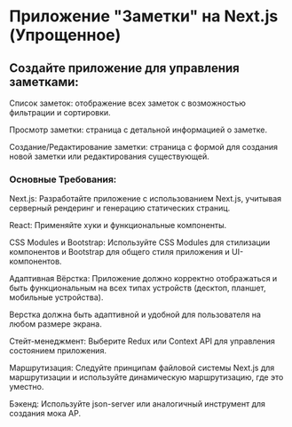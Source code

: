 
# Приложение "Заметки" на Next.js (Упрощенное)


## Создайте приложение для управления заметками:

Список заметок: отображение всех заметок с возможностью
фильтрации и сортировки. 

Просмотр заметки: страница с детальной информацией о заметке. 

Создание/Редактирование заметки: страница с формой для создания
новой заметки или редактирования существующей. 

### Основные Требования:

Next.js: Разработайте приложение с использованием Next.js, учитывая серверный рендеринг и генерацию статических страниц. 

React: Применяйте хуки и функциональные компоненты. 

CSS Modules и Bootstrap: Используйте CSS Modules для стилизации
компонентов и Bootstrap для общего стиля приложения и UI- компонентов. 

Адаптивная Вёрстка: Приложение должно корректно отображаться и
быть функциональным на всех типах устройств (десктоп, планшет, мобильные устройства). 

Верстка должна быть адаптивной и удобной для пользователя на любом размере экрана. 

Стейт-менеджмент: Выберите Redux или Context API для управления состоянием приложения. 

Маршрутизация: Следуйте принципам файловой системы Next.js для маршрутизации и используйте динамическую маршрутизацию, где это уместно.

Бэкенд: Используйте json-server или аналогичный инструмент для создания мока AP.
